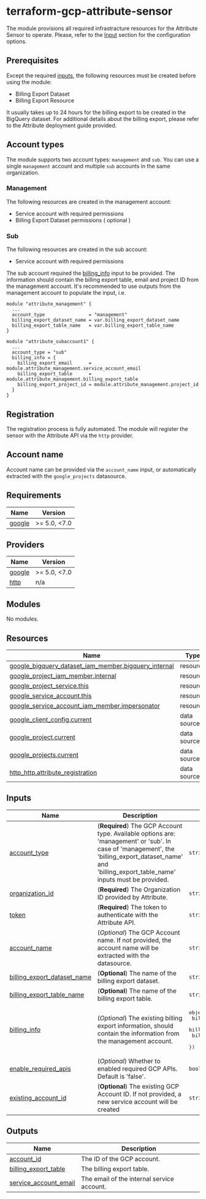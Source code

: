 # terraform-gcp-attribute-sensor
The module provisions all required infrastracture resources for the Attribute Sensor to operate. Please, refer to the [Input](#inputs) section for the configuration options.
## Prerequisites
Except the required [inputs](#inputs), the following resources must be created before using the module:
- Billing Export Dataset
- Billing Export Resource

It usually takes up to 24 hours for the billing export to be created in the BigQuery dataset. For additional details about the billing export, please refer to the Attribute deployment guide provided.
## Account types
The module supports two account types: `management` and `sub`. You can use a single `management` account and multiple `sub` accounts in the same organization.
### Management
The following resources are created in the management account:
- Service account with required permissions
- Billing Export Dataset permissions ( optional )
### Sub
The following resources are created in the sub account:
- Service account with required permissions

The sub account required the [billing\_info](#input\_billing\_info) input to be provided. The information should contain the billing export table, email and project ID from the management account. It's recommended to use outputs from the management account to populate the input, i.e.
```hcl
module "attribute_management" {
  ...
  account_type                = "management"
  billing_export_dataset_name = var.billing_export_dataset_name
  billing_export_table_name   = var.billing_export_table_name
}

module "attribute_subaccount1" {
  ...
  account_type = "sub"
  billing_info = {
    billing_export_email      = module.attribute_management.service_account_email
    billing_export_table      = module.attribute_management.billing_export_table
    billing_export_project_id = module.attribute_management.project_id
  }
}
```
## Registration
The registration process is fully automated. The module will register the sensor with the Attribute API via the `http` provider.
## Account name
Account name can be provided via the `account_name` input, or automatically extracted with the `google_projects` datasource.
<!-- BEGIN_TF_DOCS -->
## Requirements

| Name                                                             | Version      |
| ---------------------------------------------------------------- | ------------ |
| <a name="requirement_google"></a> [google](#requirement\_google) | >= 5.0, <7.0 |

## Providers

| Name                                                       | Version      |
| ---------------------------------------------------------- | ------------ |
| <a name="provider_google"></a> [google](#provider\_google) | >= 5.0, <7.0 |
| <a name="provider_http"></a> [http](#provider\_http)       | n/a          |

## Modules

No modules.

## Resources

| Name                                                                                                                                                               | Type        |
| ------------------------------------------------------------------------------------------------------------------------------------------------------------------ | ----------- |
| [google_bigquery_dataset_iam_member.bigquery_internal](https://registry.terraform.io/providers/hashicorp/google/latest/docs/resources/bigquery_dataset_iam_member) | resource    |
| [google_project_iam_member.internal](https://registry.terraform.io/providers/hashicorp/google/latest/docs/resources/project_iam_member)                            | resource    |
| [google_project_service.this](https://registry.terraform.io/providers/hashicorp/google/latest/docs/resources/project_service)                                      | resource    |
| [google_service_account.this](https://registry.terraform.io/providers/hashicorp/google/latest/docs/resources/service_account)                                      | resource    |
| [google_service_account_iam_member.impersonator](https://registry.terraform.io/providers/hashicorp/google/latest/docs/resources/service_account_iam_member)        | resource    |
| [google_client_config.current](https://registry.terraform.io/providers/hashicorp/google/latest/docs/data-sources/client_config)                                    | data source |
| [google_project.current](https://registry.terraform.io/providers/hashicorp/google/latest/docs/data-sources/project)                                                | data source |
| [google_projects.current](https://registry.terraform.io/providers/hashicorp/google/latest/docs/data-sources/projects)                                              | data source |
| [http_http.attribute_registration](https://registry.terraform.io/providers/hashicorp/http/latest/docs/data-sources/http)                                           | data source |

## Inputs

| Name                                                                                                                      | Description                                                                                                                                                                                                  | Type                                                                                                                                                      | Default | Required |
| ------------------------------------------------------------------------------------------------------------------------- | ------------------------------------------------------------------------------------------------------------------------------------------------------------------------------------------------------------ | --------------------------------------------------------------------------------------------------------------------------------------------------------- | ------- | :------: |
| <a name="input_account_type"></a> [account\_type](#input\_account\_type)                                                  | (**Required**) The GCP Account type. Available options are: 'management' or 'sub'. In case of 'management', the 'billing\_export\_dataset\_name' and 'billing\_export\_table\_name' inputs must be provided. | `string`                                                                                                                                                  | n/a     |   yes    |
| <a name="input_organization_id"></a> [organization\_id](#input\_organization\_id)                                         | (**Required**) The Organization ID provided by Attribute.                                                                                                                                                    | `string`                                                                                                                                                  | n/a     |   yes    |
| <a name="input_token"></a> [token](#input\_token)                                                                         | (**Required**) The token to authenticate with the Attribute API.                                                                                                                                             | `string`                                                                                                                                                  | n/a     |   yes    |
| <a name="input_account_name"></a> [account\_name](#input\_account\_name)                                                  | (*Optional*) The GCP Account name. If not provided, the account name will be extracted with the datasource.                                                                                                  | `string`                                                                                                                                                  | `""`    |    no    |
| <a name="input_billing_export_dataset_name"></a> [billing\_export\_dataset\_name](#input\_billing\_export\_dataset\_name) | (**Optional**) The name of the billing export dataset.                                                                                                                                                       | `string`                                                                                                                                                  | `""`    |    no    |
| <a name="input_billing_export_table_name"></a> [billing\_export\_table\_name](#input\_billing\_export\_table\_name)       | (**Optional**) The name of the billing export table.                                                                                                                                                         | `string`                                                                                                                                                  | `""`    |    no    |
| <a name="input_billing_info"></a> [billing\_info](#input\_billing\_info)                                                  | (*Optional*) The existing billing export information, should contain the information from the management account.                                                                                            | <pre>object({<br>    billing_export_table      = string<br>    billing_export_email      = string<br>    billing_export_project_id = string<br>  })</pre> | `null`  |    no    |
| <a name="input_enable_required_apis"></a> [enable\_required\_apis](#input\_enable\_required\_apis)                        | (*Optional*) Whether to enabled required GCP APIs. Default is 'false'.                                                                                                                                       | `bool`                                                                                                                                                    | `false` |    no    |
| <a name="input_existing_account_id"></a> [existing\_account\_id](#input\_existing\_account\_id)                           | (**Optional**) The existing GCP Account ID. If not provided, a new service account will be created                                                                                                           | `string`                                                                                                                                                  | `""`    |    no    |

## Outputs

| Name                                                                                                    | Description                                |
| ------------------------------------------------------------------------------------------------------- | ------------------------------------------ |
| <a name="output_account_id"></a> [account\_id](#output\_account\_id)                                    | The ID of the GCP account.                 |
| <a name="output_billing_export_table"></a> [billing\_export\_table](#output\_billing\_export\_table)    | The billing export table.                  |
| <a name="output_service_account_email"></a> [service\_account\_email](#output\_service\_account\_email) | The email of the internal service account. |
<!-- END_TF_DOCS -->